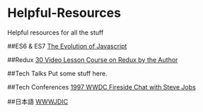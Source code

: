 # Helpful-Resources
Helpful resources for all the stuff

##ES6 & ES7
[The Evolution of Javascript](https://www.youtube.com/watch?v=DqMFX91ToLw)

##Redux
[30 Video Lesson Course on Redux by the Author](https://egghead.io/series/getting-started-with-redux)

##Tech Talks
Put some stuff here.

##Tech Conferences
[1997 WWDC Fireside Chat with Steve Jobs](https://www.youtube.com/watch?v=6iACK-LNnzM)

##日本語
[WWWJDIC](http://www.edrdg.org/cgi-bin/wwwjdic/wwwjdic?1C)
